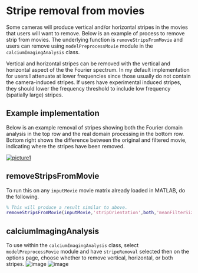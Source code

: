 # Stripe removal from movies

Some cameras will produce vertical and/or horizontal stripes in the movies that users will want to remove. Below is an example of process to remove strip from movies. The underlying function is `removeStripsFromMovie` and users can remove using `modelPreprocessMovie` module in the `calciumImagingAnalysis` class.

Vertical and horizontal stripes can be removed with the vertical and horizontal aspect of the the Fourier spectrum. In my default implementation for users I attenuate at lower frequencies since those usually do not contain the camera-induced stripes. If users have experimental induced stripes, they should lower the frequency threshold to include low frequency (spatially large) stripes.

## Example implementation
Below is an example removal of stripes showing both the Fourier domain analysis in the top row and the real domain processing in the bottom row. Bottom right shows the difference between the original and filtered movie, indicating where the stripes have been removed.

<a href="https://user-images.githubusercontent.com/5241605/51817825-4e391480-2281-11e9-9a17-cc972c26230a.png" target="_blank">![picture1](https://user-images.githubusercontent.com/5241605/51817825-4e391480-2281-11e9-9a17-cc972c26230a.png)</a>

<!-- ![picture1](https://user-images.githubusercontent.com/5241605/51817825-4e391480-2281-11e9-9a17-cc972c26230a.png) -->

## removeStripsFromMovie
To run this on any `inputMovie` movie matrix already loaded in MATLAB, do the following.
```MATLAB
% This will produce a result similar to above.
removeStripsFromMovie(inputMovie,'stripOrientation',both,'meanFilterSize',7,'freqLowExclude',10,'bandpassType','highpass')
```

## calciumImagingAnalysis
To use within the `calciumImagingAnalysis` class, select `modelPreprocessMovie` module and have `stripeRemoval` selected then on the options page, choose whether to remove vertical, horizontal, or both stripes.
![image](https://user-images.githubusercontent.com/5241605/71019922-1bbe2300-20b0-11ea-9c5f-232326884db4.png)
![image](https://user-images.githubusercontent.com/5241605/71020018-5922b080-20b0-11ea-9637-abead3c26110.png)